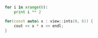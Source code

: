 ```python
for i in xrange(6):
    print i ** 2
```

```c++
for(const auto& x : view::ints(0, 6)) {
    cout << x * x << endl;
}
``` 
